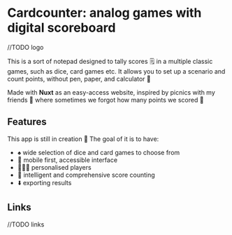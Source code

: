 # Cardcounter: analog games with digital scoreboard

//TODO logo

This is a sort of notepad designed to tally scores 🗒️ in a multiple classic games, such as dice, card games etc. It allows you to set up a scenario and count points, without pen, paper, and calculator 🧮

Made with **Nuxt** as an easy-access website, inspired by picnics with my friends 🧺 where sometimes we forgot how many points we scored 🍺

## Features

This app is still in creation 🚧 The goal of it is to have:

- ♠️ wide selection of dice and card games to choose from
- 📱 mobile first, accessible interface
- 👨‍👩‍👧 personalised players
- 🧮 intelligent and comprehensive score counting
- ⬇️ exporting results

## Links 

//TODO links